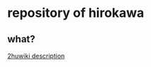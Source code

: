 # repository of hirokawa

## what?
[2huwiki description](https://en.touhouwiki.net/wiki/Perfect_Cherry_Blossom/Spell_Cards/Stage_6)
